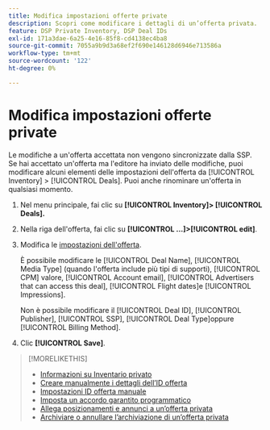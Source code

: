 ```yaml
---
title: Modifica impostazioni offerte private
description: Scopri come modificare i dettagli di un’offerta privata.
feature: DSP Private Inventory, DSP Deal IDs
exl-id: 171a3dae-6a25-4e16-85f8-cd4138ec4ba8
source-git-commit: 7055a9b9d3a68ef2f690e146128d6946e713586a
workflow-type: tm+mt
source-wordcount: '122'
ht-degree: 0%

---
```


# Modifica impostazioni offerte private

Le modifiche a un&#39;offerta accettata non vengono sincronizzate dalla SSP. Se hai accettato un&#39;offerta ma l&#39;editore ha inviato delle modifiche, puoi modificare alcuni elementi delle impostazioni dell&#39;offerta da [!UICONTROL Inventory] > [!UICONTROL Deals]. Puoi anche rinominare un&#39;offerta in qualsiasi momento.

1. Nel menu principale, fai clic su **[!UICONTROL Inventory]> [!UICONTROL Deals].**

1. Nella riga dell&#39;offerta, fai clic su  **[!UICONTROL ...]>[!UICONTROL edit]**.

1. Modifica le [impostazioni dell&#39;offerta](deal-id-settings.md).

   È possibile modificare le [!UICONTROL Deal Name], [!UICONTROL Media Type] (quando l&#39;offerta include più tipi di supporti), [!UICONTROL CPM] valore, [!UICONTROL Account email], [!UICONTROL Advertisers that can access this deal], [!UICONTROL Flight dates]e [!UICONTROL Impressions].

   Non è possibile modificare il [!UICONTROL Deal ID], [!UICONTROL Publisher], [!UICONTROL SSP], [!UICONTROL Deal Type]oppure [!UICONTROL Billing Method].

1. Clic **[!UICONTROL Save]**.

>[!MORELIKETHIS]
>
>* [Informazioni su Inventario privato](private-inventory-about.md)
>* [Creare manualmente i dettagli dell’ID offerta](deal-id-create.md)
>* [Impostazioni ID offerta manuale](deal-id-settings.md)
>* [Imposta un accordo garantito programmatico](programmatic-guaranteed-set-up.md)
>* [Allega posizionamenti e annunci a un’offerta privata](/help/dsp/inventory/deal-id-attach-placements.md)
>* [Archiviare o annullare l’archiviazione di un’offerta privata](/help/dsp/inventory/private-deal-archive-unarchive.md)

